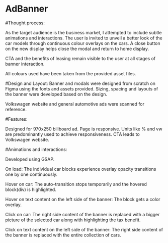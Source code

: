# AdBanner
#Thought process: 

As the target audience is the business market, I attempted to include subtle animations and interactions. The user is invited to unveil a better look of the car models through continuous colour overlays on the cars. A close button on the new display helps close the modal and return to home display.

CTA and the benefits of leasing remain visible to the user at all stages of banner interaction. 

All colours used have been taken from the provided asset files.

#Design and Layout:
Banner and modals were designed from scratch on Figma using the fonts and assets provided. Sizing, spacing and layouts of the banner were developed based on the design.

Volkswagen website and general automotive ads were scanned for reference.


#Features:

Designed for 970x250 billboard ad.
Page is responsive. Units like % and vw are predominantly used to achieve responsiveness.
CTA leads to Volkswagen website.

#Animations and interactions:

Developed using GSAP.

On load: The individual car blocks experience overlay opacity transitions one by one continuously.

Hover on car: The auto-transition stops temporarily and the hovered block(div) is highlighted.

Hover on text content on the left side of the banner: The block gets a color overlay.

Click on car: The right side content of the banner is replaced with a bigger picture of the selected car along with highlighting the tax benefit.

Click on text content on the left side of the banner: The right side content of the banner is replaced with the entire collection of cars.




